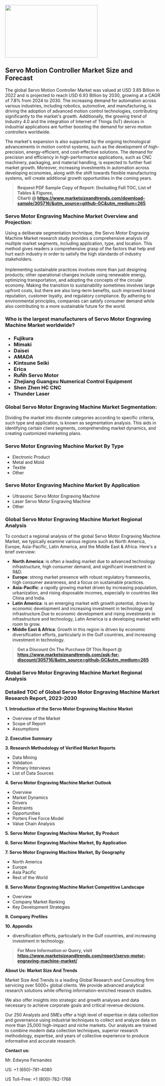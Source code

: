 <p><img class="alignnone size-medium wp-image-20088" src="https://ffe5etoiles.com/wp-content/uploads/2024/12/MST1-300x171.png" alt="" width="300" height="171" /></p><h2>Servo Motion Controller Market Size and Forecast</h2><p>The global Servo Motion Controller Market was valued at USD 3.85 Billion in 2022 and is projected to reach USD 6.93 Billion by 2030, growing at a CAGR of 7.8% from 2024 to 2030. The increasing demand for automation across various industries, including robotics, automotive, and manufacturing, is driving the adoption of advanced motion control technologies, contributing significantly to the market's growth. Additionally, the growing trend of Industry 4.0 and the integration of Internet of Things (IoT) devices in industrial applications are further boosting the demand for servo motion controllers worldwide.</p><p>The market's expansion is also supported by the ongoing technological advancements in motion control systems, such as the development of high-precision, energy-efficient, and cost-effective solutions. The demand for precision and efficiency in high-performance applications, such as CNC machinery, packaging, and material handling, is expected to further fuel market growth. Moreover, increasing investments in automation across developing economies, along with the shift towards flexible manufacturing systems, will create additional growth opportunities in the coming years.</p></p><blockquote id="" class=""><strong>Request PDF Sample Copy of Report: (Including Full TOC, List of Tables &amp; Figures, Chart)&nbsp;@&nbsp;<strong><a href="https://www.marketsizeandtrends.com/download-sample/305716/&utm_source=github-GC&utm_medium=265" target="_blank">https://www.marketsizeandtrends.com/download-sample/305716/&utm_source=github-GC&utm_medium=265</a></strong></strong></blockquote><h3 id="" class="">Servo Motor Engraving Machine Market&nbsp;Overview and Projection:</h3><p id="" class="">Using a deliberate segmentation technique, the Servo Motor Engraving Machine Market research study provides a comprehensive analysis of multiple market segments, including application, type, and location. This method gives readers a comprehensive grasp of the factors that help and hurt each industry in order to satisfy the high standards of industry stakeholders. <br /> <br />Implementing sustainable practices involves more than just designing products; other operational changes include using renewable energy, optimizing transportation, and adopting the concepts of the circular economy. Making the transition to sustainability sometimes involves large upfront costs, but there are also long-term benefits, such improved brand reputation, customer loyalty, and regulatory compliance. By adhering to environmental principles, companies can satisfy consumer demand while also contributing to a more sustainable future for the world.</p><h3 id="" class="">Who is the largest manufacturers of&nbsp;Servo Motor Engraving Machine Market worldwide?</h3><h3 class=""><p><ul><li>Fujikura </li><li> Mimaki </li><li> Daisei </li><li> AMADA </li><li> Kintsune Seiki </li><li> Erica </li><li> RuÑh Servo Motor </li><li> Zhejiang Guangxu Numerical Control Equipment </li><li> Shen Zhen HC CNC </li><li> Thunder Laser</li></ul></p></h3><h3 id="" class="">Global&nbsp;Servo Motor Engraving Machine Market Segmentation:</h3><p id="" class="">Dividing the market into discrete categories according to specific criteria, such type and application, is known as segmentation analysis. This aids in identifying certain client segments, comprehending market dynamics, and creating customized marketing plans.</p><h3 id="" class="">Servo Motor Engraving Machine Market&nbsp;By Type</h3><p><p><ul><li>Electronic Product</li><li> Metal and Mold</li><li> Textile</li><li> Other</p></li></ul></p></p><h3 id="" class="">Servo Motor Engraving Machine Market&nbsp;By Application</h3><p class=""><p><ul><li>Ultrasonic Servo Motor Engraving Machine</li><li> Laser Servo Motor Engraving Machine</li><li> Other</li></ul></p></p><h3 id="" class="">Global Servo Motor Engraving Machine Market Regional Analysis</h3><p id="" class="">To conduct a regional analysis of the global Servo Motor Engraving Machine Market, we typically examine various regions such as North America, Europe, Asia-Pacific, Latin America, and the Middle East &amp; Africa. Here's a brief overview:</p><ul><li><strong>North America</strong>: is often a leading market due to advanced technology infrastructure, high consumer demand, and significant investment in R&amp;D.</li><li><strong>Europe</strong>: strong market presence with robust regulatory frameworks, high consumer awareness, and a focus on sustainable practices.</li><li><strong>Asia-Pacific</strong>: a rapidly growing market driven by increasing population, urbanization, and rising disposable incomes, especially in countries like China and India.</li><li><strong>Latin America</strong>: is an emerging market with growth potential, driven by economic development and increasing investment in technology and infrastructure.Due to economic development and rising investments in infrastructure and technology, Latin America is a developing market with room to grow.</li><li><strong>Middle East &amp; Africa</strong>: Growth in this region is driven by economic diversification efforts, particularly in the Gulf countries, and increasing investment in technology.</li></ul><blockquote id="" class=""><strong>Get a Discount On The Purchase Of This Report @ <strong><a href="https://www.marketsizeandtrends.com/ask-for-discount/305716/&utm_source=github-GC&utm_medium=265" target="_blank">https://www.marketsizeandtrends.com/ask-for-discount/305716/&utm_source=github-GC&utm_medium=265</a></strong></strong></blockquote><h3 id="" class="">Global Servo Motor Engraving Machine Market Regional Analysis</h3><h3 id="" class="">Detailed TOC of Global Servo Motor Engraving Machine Market Research Report, 2023-2030</h3><p id="" class=""><strong>1. Introduction of the Servo Motor Engraving Machine Market</strong></p><ul><li>Overview of the Market</li><li>Scope of Report</li><li>Assumptions</li></ul><p id="" class=""><strong>2. Executive Summary</strong></p><p id="" class=""><strong>3. Research Methodology of Verified Market Reports</strong></p><ul><li>Data Mining</li><li>Validation</li><li>Primary Interviews</li><li>List of Data Sources</li></ul><p id="" class=""><strong>4. Servo Motor Engraving Machine Market Outlook</strong></p><ul><li>Overview</li><li>Market Dynamics</li><li>Drivers</li><li>Restraints</li><li>Opportunities</li><li>Porters Five Force Model</li><li>Value Chain Analysis</li></ul><p id="" class=""><strong>5. Servo Motor Engraving Machine Market, By Product</strong></p><p id="" class=""><strong>6. Servo Motor Engraving Machine Market, By Application</strong></p><p id="" class=""><strong>7. Servo Motor Engraving Machine Market, By Geography</strong></p><ul><li>North America</li><li>Europe</li><li>Asia Pacific</li><li>Rest of the World</li></ul><p id="" class=""><strong>8. Servo Motor Engraving Machine Market Competitive Landscape</strong></p><ul><li>Overview</li><li>Company Market Ranking</li><li>Key Development Strategies</li></ul><p id="" class=""><strong>9. Company Profiles</strong></p><p id="" class=""><strong>10. Appendix</strong></p><ul><li>diversification efforts, particularly in the Gulf countries, and increasing investment in technology.</li></ul><blockquote id="" class=""><strong>For More Information or Query, visit <strong><strong><a href="https://www.marketsizeandtrends.com/report/servo-motor-engraving-machine-market/" target="_blank">https://www.marketsizeandtrends.com/report/servo-motor-engraving-machine-market/</a></strong></strong></strong></blockquote><p id="" class=""><strong>About Us: Market Size And Trends</strong></p><p id="" class="">Market Size And Trends is a leading Global Research and Consulting firm servicing over 5000+ global clients. We provide advanced analytical research solutions while offering information-enriched research studies.</p><p id="" class="">We also offer insights into strategic and growth analyses and data necessary to achieve corporate goals and critical revenue decisions.</p><p id="" class="">Our 250 Analysts and SMEs offer a high level of expertise in data collection and governance using industrial techniques to collect and analyze data on more than 25,000 high-impact and niche markets. Our analysts are trained to combine modern data collection techniques, superior research methodology, expertise, and years of collective experience to produce informative and accurate research.</p><p id="" class=""><strong>Contact us:</strong></p><p id="" class="">Mr. Edwyne Fernandes</p><p id="" class="">US: +1 (650)-781-4080</p><p id="" class="">US Toll-Free: +1 (800)-782-1768</p>
